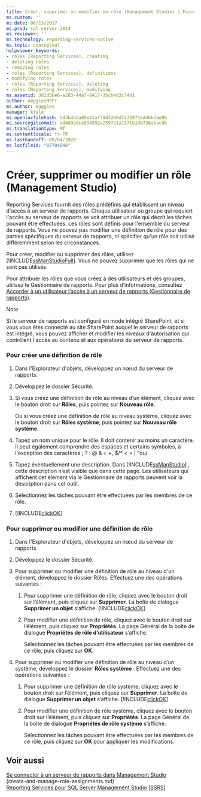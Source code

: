 ```yaml
---
title: Créer, supprimer ou modifier un rôle (Management Studio) | Microsoft Docs
ms.custom: ''
ms.date: 06/13/2017
ms.prod: sql-server-2014
ms.reviewer: ''
ms.technology: reporting-services-native
ms.topic: conceptual
helpviewer_keywords:
- roles [Reporting Services], creating
- deleting roles
- removing roles
- roles [Reporting Services], definitions
- modifying roles
- roles [Reporting Services], deleting
- roles [Reporting Services], modifying
ms.assetid: 3d1d56e6-a283-44a7-8417-36cb4d2c74d1
author: maggiesMSFT
ms.author: maggies
manager: kfile
ms.openlocfilehash: 543bddda88e41af39d3200df4728716d46b3ae8b
ms.sourcegitcommit: ad4d92dce894592a259721a1571b1d8736abacdb
ms.translationtype: MT
ms.contentlocale: fr-FR
ms.lasthandoff: 08/04/2020
ms.locfileid: "87704848"
---
```

# <a name="create-delete-or-modify-a-role-management-studio"></a>Créer, supprimer ou modifier un rôle (Management Studio)
  Reporting Services fournit des rôles prédéfinis qui établissent un niveau d'accès à un serveur de rapports. Chaque utilisateur ou groupe qui requiert l'accès au serveur de rapports se voit attribuer un rôle qui décrit les tâches pouvant être effectuées. Les rôles sont définis pour l'ensemble du serveur de rapports. Vous ne pouvez pas modifier une définition de rôle pour des parties spécifiques du serveur de rapports, ni spécifier qu'un rôle soit utilisé différemment selon les circonstances.  
  
 Pour créer, modifier ou supprimer des rôles, utilisez [!INCLUDE[ssManStudioFull](../../includes/ssmanstudiofull-md.md)]. Vous ne pouvez supprimer que les rôles qui ne sont pas utilisés.  
  
 Pour attribuer les rôles que vous créez à des utilisateurs et des groupes, utilisez le Gestionnaire de rapports. Pour plus d’informations, consultez [Accorder à un utilisateur l’accès à un serveur de rapports &#40;Gestionnaire de rapports&#41;](grant-user-access-to-a-report-server.md).  
  
> [!NOTE]  
>  Si le serveur de rapports est configuré en mode intégré SharePoint, et si vous vous êtes connecté au site SharePoint auquel le serveur de rapports est intégré, vous pouvez afficher et modifier les niveaux d'autorisation qui contrôlent l'accès au contenu et aux opérations du serveur de rapports.  
  
### <a name="to-create-a-role-definition"></a>Pour créer une définition de rôle  
  
1.  Dans l'Explorateur d'objets, développez un nœud du serveur de rapports.  
  
2.  Développez le dossier Sécurité.  
  
3.  Si vous créez une définition de rôle au niveau d’un élément, cliquez avec le bouton droit sur **Rôles**, puis pointez sur **Nouveau rôle**.  
  
     Ou si vous créez une définition de rôle au niveau système, cliquez avec le bouton droit sur **Rôles système**, puis pointez sur **Nouveau rôle système**.  
  
4.  Tapez un nom unique pour le rôle. Il doit contenir au moins un caractère. Il peut également comprendre des espaces et certains symboles, à l'exception des caractères ; ? : \@ & = +, $/* \< > | "ou/.  
  
5.  Tapez éventuellement une description. Dans [!INCLUDE[ssManStudio](../../includes/ssmanstudio-md.md)] , cette description n’est visible que dans cette page. Les utilisateurs qui affichent cet élément via le Gestionnaire de rapports peuvent voir la description dans cet outil.  
  
6.  Sélectionnez les tâches pouvant être effectuées par les membres de ce rôle.  
  
7.  [!INCLUDE[clickOK](../../includes/clickok-md.md)]  
  
### <a name="to-delete-or-modify-a-role-definition"></a>Pour supprimer ou modifier une définition de rôle  
  
1.  Dans l'Explorateur d'objets, développez un nœud du serveur de rapports.  
  
2.  Développez le dossier Sécurité.  
  
3.  Pour supprimer ou modifier une définition de rôle au niveau d'un élément, développez le dossier Rôles. Effectuez une des opérations suivantes :  
  
    1.  Pour supprimer une définition de rôle, cliquez avec le bouton droit sur l’élément, puis cliquez sur **Supprimer**. La boîte de dialogue **Supprimer un objet** s’affiche. [!INCLUDE[clickOK](../../includes/clickok-md.md)]  
  
    2.  Pour modifier une définition de rôle, cliquez avec le bouton droit sur l’élément, puis cliquez sur **Propriétés**. La page Général de la boîte de dialogue **Propriétés de rôle d’utilisateur** s’affiche.  
  
         Sélectionnez les tâches pouvant être effectuées par les membres de ce rôle, puis cliquez sur **OK**.  
  
4.  Pour supprimer ou modifier une définition de rôle au niveau d’un système, développez le dossier **Rôles système** . Effectuez une des opérations suivantes :  
  
    1.  Pour supprimer une définition de rôle système, cliquez avec le bouton droit sur l’élément, puis cliquez sur **Supprimer**. La boîte de dialogue **Supprimer un objet** s’affiche. [!INCLUDE[clickOK](../../includes/clickok-md.md)]  
  
    2.  Pour modifier une définition de rôle système, cliquez avec le bouton droit sur l’élément, puis cliquez sur **Propriétés**. La page Général de la boîte de dialogue **Propriétés de rôle système** s’affiche.  
  
         Sélectionnez les tâches pouvant être effectuées par les membres de ce rôle, puis cliquez sur **OK** pour appliquer les modifications.  
  
## <a name="see-also"></a>Voir aussi  
 [Se connecter à un serveur de rapports dans Management Studio](../tools/connect-to-a-report-server-in-management-studio.md)   
 (create-and-manage-role-assignments.md)   
 [Reporting Services pour SQL Server Management Studio &#40;SSRS&#41;](../tools/reporting-services-in-sql-server-management-studio-ssrs.md)  
  
  
